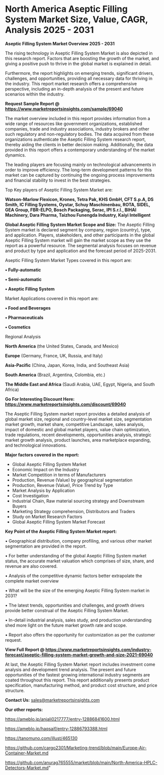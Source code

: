  # North America Aseptic Filling System Market Size, Value, CAGR, Analysis 2025 - 2031

<Strong> Aseptic Filling System Market Overview 2025 - 2031</strong>

The rising technology in Aseptic Filling System Market is also depicted in this research report. Factors that are boosting the growth of the market, and giving a positive push to thrive in the global market is explained in detail.

Furthermore, the report highlights on emerging trends, significant drivers, challenges, and opportunities, providing all necessary data for thriving in the industry. This report market research offers a comprehensive perspective, including an in-depth analysis of the present and future scenarios within the industry.

<strong>Request Sample Report @ <a href=https://www.marketreportsinsights.com/sample/69040>https://www.marketreportsinsights.com/sample/69040</a></strong>

The market overview included in this report provides information from a wide range of resources like government organizations, established companies, trade and industry associations, industry brokers and other such regulatory and non-regulatory bodies. The data acquired from these organizations authenticate the Aseptic Filling System research report, thereby aiding the clients in better decision making. Additionally, the data provided in this report offers a contemporary understanding of the market dynamics.

The leading players are focusing mainly on technological advancements in order to improve efficiency. The long-term development patterns for this market can be captured by continuing the ongoing process improvements and financial stability to invest in the best strategies.

Top Key players of Aseptic Filling System Market are:

<strong>Watson-Marlow Flexicon, Krones, Tetra Pak, KHS GmbH, CFT S.p.A, DS Smith, IC Filling Systems, Oystar, Schuy Maschinenbau, ROTA, SIDEL, GEA Group, FBR-ELPO, Bosch Packaging, Serac, IPI S.r.l., BIHAI Machinery, Dara Pharma, Taizhou Funengda Industry, Kaiyi Intelligent</strong>

<strong><b>Global Aseptic Filling System Market Scope and Size:</b></strong>
The Aseptic Filling System market is declared segment by company, region (country), type, and application. Players, stakeholders, and other participants in the global Aseptic Filling System market will gain the market scope as they use the report as a powerful resource. The segmental analysis focuses on revenue and product by type and application and the forecast period of 2025-2031.

Aseptic Filling System Market Types covered in this report are:

<strong>• Fully-automatic

• Semi-automatic

• Aseptic Filling System</strong>

Market Applications covered in this report are:

<strong>• Food and Beverages

• Pharmaceuticals

• Cosmetics</strong> 

Regional Analysis

<strong>North America</strong> (the United States, Canada, and Mexico)

<strong>Europe</strong> (Germany, France, UK, Russia, and Italy)

<strong>Asia-Pacific</strong> (China, Japan, Korea, India, and Southeast Asia)

<strong>South America</strong> (Brazil, Argentina, Colombia, etc.)

<strong>The Middle East and Africa</strong> (Saudi Arabia, UAE, Egypt, Nigeria, and South Africa)

<strong>Go For Interesting Discount Here: <a href=https://www.marketreportsinsights.com/discount/69040>https://www.marketreportsinsights.com/discount/69040</a></strong>

The Aseptic Filling System market report provides a detailed analysis of global market size, regional and country-level market size, segmentation market growth, market share, competitive Landscape, sales analysis, impact of domestic and global market players, value chain optimization, trade regulations, recent developments, opportunities analysis, strategic market growth analysis, product launches, area marketplace expanding, and technological innovations.

<strong><b>Major factors covered in the report:</b></strong>
<ul>
  <li>Global Aseptic Filling System Market </li>
  <li>Economic Impact on the Industry</li>
  <li>Market Competition in terms of Manufacturers</li>
  <li>Production, Revenue (Value) by geographical segmentation</li>
  <li>Production, Revenue (Value), Price Trend by Type</li>
  <li>Market Analysis by Application</li>
  <li>Cost Investigation</li>
  <li>Industrial Chain, Raw material sourcing strategy and Downstream Buyers</li>
  <li>Marketing Strategy comprehension, Distributors and Traders</li>
  <li>Study on Market Research Factors</li>
  <li>Global Aseptic Filling System Market Forecast</li>
</ul>

<strong><b>Key Point of the Aseptic Filling System Market report:</b></strong>

• Geographical distribution, company profiling, and various other market segmentation are provided in the report.

• For better understanding of the global Aseptic Filling System market status, the accurate market valuation which comprises of size, share, and revenue are also covered.

• Analysis of the competitive dynamic factors better extrapolate the complete market overview

• What will be the size of the emerging Aseptic Filling System market in 2031?

• The latest trends, opportunities and challenges, and growth drivers provide better construal of the Aseptic Filling System Market.

• In-detail industrial analysis, sales study, and production understanding shed more light on the future market growth rate and scope.

• Report also offers the opportunity for customization as per the customer request.

<strong><b>View Full Report @ <a href=https://www.marketreportsinsights.com/industry-forecast/aseptic-filling-system-market-growth-and-size-2021-69040>https://www.marketreportsinsights.com/industry-forecast/aseptic-filling-system-market-growth-and-size-2021-69040</a></b></strong>


At last, the Aseptic Filling System Market report includes investment come analysis and development trend analysis. The present and future opportunities of the fastest growing international industry segments are coated throughout this report. This report additionally presents product specification, manufacturing method, and product cost structure, and price structure.

<strong>Contact Us:</strong>
sales@marketreportsinsights.com

<strong>Our other reports:</strong>

<a href=https://ameblo.jp/anjali0217777/entry-12886841600.html>https://ameblo.jp/anjali0217777/entry-12886841600.html</a>

<a href=https://ameblo.jp/haqsaif/entry-12886793388.html>https://ameblo.jp/haqsaif/entry-12886793388.html</a>

<a href=https://tanomuno.com/illust/465130>https://tanomuno.com/illust/465130</a>

<a href=https://github.com/cargo2301/Marketing-trend/blob/main/Europe-Air-Container-Market.md>https://github.com/cargo2301/Marketing-trend/blob/main/Europe-Air-Container-Market.md</a>

<a href=https://github.com/anurag765555/market/blob/main/North-America-HPLC-Detectors-Market.md>https://github.com/anurag765555/market/blob/main/North-America-HPLC-Detectors-Market.md</a>"
